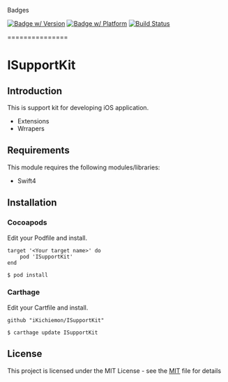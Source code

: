 Badges

[![Badge w/ Version](https://cocoapod-badges.herokuapp.com/v/ISupportKit/badge.png)](https://cocoadocs.org/docsets/ISupportKit)
[![Badge w/ Platform](https://cocoapod-badges.herokuapp.com/p/ISupportKit/badge.svg)](https://cocoadocs.org/docsets/ISupportKit)
[![Build Status](https://travis-ci.com/iKichiemon/ISupportKit.svg?branch=master)](https://travis-ci.com/iKichiemon/ISupportKit)

===============

# ISupportKit

## Introduction

This is support kit for developing iOS application.

- Extensions
- Wrrapers

## Requirements

This module requires the following modules/libraries:

- Swift4

## Installation

### Cocoapods

Edit your Podfile and install.
```
target '<Your target name>' do
    pod 'ISupportKit'
end
```

```
$ pod install
```

### Carthage

Edit your Cartfile and install.

```
github "iKichiemon/ISupportKit"
```

```
$ carthage update ISupportKit
```

## License


This project is licensed under the MIT License - see the [MIT](https://github.com/iKichiemon/ISupportKit/blob/master/LICENSE) file for details
